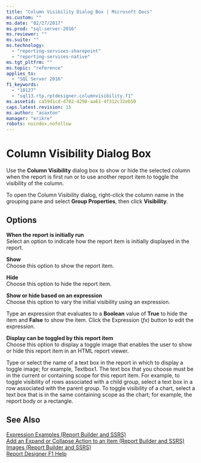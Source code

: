 ```yaml
---
title: "Column Visibility Dialog Box | Microsoft Docs"
ms.custom: ""
ms.date: "02/27/2017"
ms.prod: "sql-server-2016"
ms.reviewer: ""
ms.suite: ""
ms.technology: 
  - "reporting-services-sharepoint"
  - "reporting-services-native"
ms.tgt_pltfrm: ""
ms.topic: "reference"
applies_to: 
  - "SQL Server 2016"
f1_keywords: 
  - "10127"
  - "sql13.rtp.rptdesigner.columnvisibility.f1"
ms.assetid: ca59d1cd-d782-4298-aa61-4f312c32eb50
caps.latest.revision: 15
ms.author: "asaxton"
manager: "erikre"
robots: noindex,nofollow
---
```

# Column Visibility Dialog Box
Use the **Column Visibility** dialog box to show or hide the selected column when the report is first run or to use another report item to toggle the visibility of the column.

To open the Column Visibility dialog, right-click the column name in the grouping pane and select **Group Properties**, then click **Visibility**.
  
## Options  
 **When the report is initially run**  
 Select an option to indicate how the report item is initially displayed in the report.  
  
 **Show**  
 Choose this option to show the report item.  
  
 **Hide**  
 Choose this option to hide the report item.  
  
 **Show or hide based on an expression**  
 Choose this option to vary the initial visibility using an expression.  
  
 Type an expression that evaluates to a **Boolean** value of **True** to hide the item and **False** to show the item. Click the Expression (*fx*) button to edit the expression.  
  
 **Display can be toggled by this report item**  
 Choose this option to display a toggle image that enables the user to show or hide this report item in an HTML report viewer.  
  
 Type or select the name of a text box in the report in which to display a toggle image; for example, Textbox1. The text box that you choose must be in the current or containing scope for this report item. For example, to toggle visibility of rows associated with a child group, select a text box in a row associated with the parent group. To toggle visibility of a chart, select a text box that is in the same containing scope as the chart; for example, the report body or a rectangle.  
  
## See Also  
 [Expression Examples &#40;Report Builder and SSRS&#41;](../reporting-services/report-design/expression-examples-report-builder-and-ssrs.md)   
 [Add an Expand or Collapse Action to an Item &#40;Report Builder and SSRS&#41;](../reporting-services/report-design/add-an-expand-or-collapse-action-to-an-item-report-builder-and-ssrs.md)   
 [Images &#40;Report Builder and SSRS&#41;](../reporting-services/report-design/images-report-builder-and-ssrs.md)   
 [Report Designer F1 Help](../reporting-services/tools/report-designer-f1-help.md)  
  
  